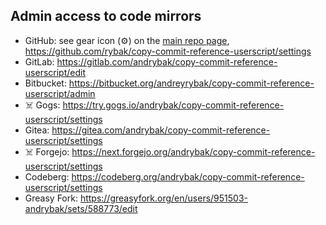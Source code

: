 ## Admin access to code mirrors

- GitHub: see gear icon (⚙️) on the [main repo page](https://github.com/rybak/copy-commit-reference-userscript), <https://github.com/rybak/copy-commit-reference-userscript/settings>
- GitLab: <https://gitlab.com/andrybak/copy-commit-reference-userscript/edit>
- Bitbucket: <https://bitbucket.org/andreyrybak/copy-commit-reference-userscript/admin>
- ☠️ Gogs: <https://try.gogs.io/andrybak/copy-commit-reference-userscript/settings>
- Gitea: <https://gitea.com/andrybak/copy-commit-reference-userscript/settings>
- ☠️ Forgejo: <https://next.forgejo.org/andrybak/copy-commit-reference-userscript/settings>
- Codeberg: <https://codeberg.org/andrybak/copy-commit-reference-userscript/settings>
- Greasy Fork: <https://greasyfork.org/en/users/951503-andrybak/sets/588773/edit>
